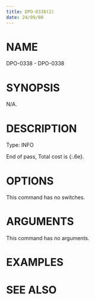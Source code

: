```yaml
---
title: DPO-0338(2)
date: 24/09/08
---
```


# NAME

DPO-0338 - DPO-0338

# SYNOPSIS

N/A.

# DESCRIPTION

Type: INFO

End of pass, Total cost is {:.6e}.

# OPTIONS

This command has no switches.

# ARGUMENTS

This command has no arguments.

# EXAMPLES

# SEE ALSO
